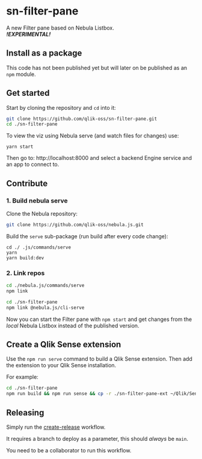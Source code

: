 # sn-filter-pane

A new Filter pane based on Nebula Listbox.  
***!EXPERIMENTAL!***  

## Install as a package

This code has not been published yet but will later on be published as an `npm` module.

## Get started

Start by cloning the repository and `cd` into it:
```bash
git clone https://github.com/qlik-oss/sn-filter-pane.git
cd ./sn-filter-pane
```

To view the viz using Nebula serve (and watch files for changes) use:
```
yarn start
```
Then go to: http://localhost:8000 and select a backend Engine service and an app to connect to.

## Contribute


### 1. Build nebula serve

Clone the Nebula repository:
```bash
git clone https://github.com/qlik-oss/nebula.js.git
```

Build the `serve` sub-package (run build after every code change):
```
cd ./ .js/commands/serve
yarn
yarn build:dev
```


### 2. Link repos

```bash
cd ./nebula.js/commands/serve
npm link
```

```bash
cd ./sn-filter-pane
npm link @nebula.js/cli-serve
```

Now you can start the Filter pane with `npm start` and get changes from the *local* Nebula Listbox instead of the published version.

## Create a Qlik Sense extension

Use the `npm run serve` command to build a Qlik Sense extension. Then add the extension to your Qlik Sense installation.

For example:
```bash
cd ./sn-filter-pane
npm run build && npm run sense && cp -r ./sn-filter-pane-ext ~/Qlik/Sense/Extensions
```


## Releasing

Simply run the [create-release](https://github.com/qlik-oss/sn-filter-pane/actions/workflows/create-release.yaml) workflow.

It requires a branch to deploy as a parameter, this should _always_ be `main`.

You need to be a collaborator to run this workflow.